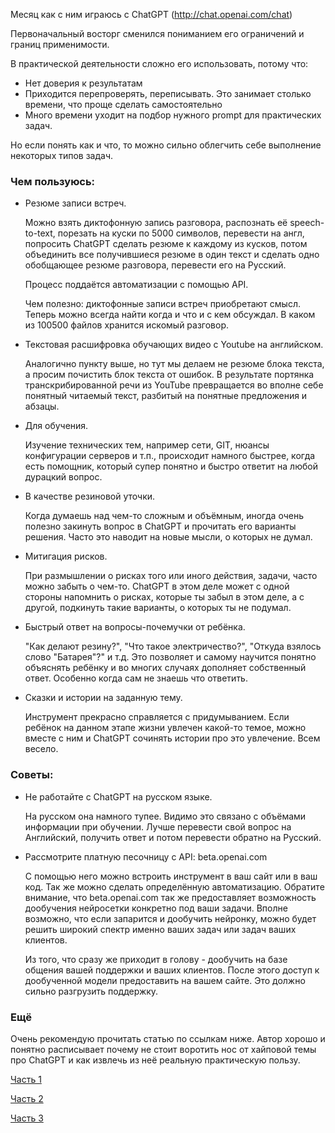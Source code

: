 Месяц как с ним играюсь с ChatGPT (http://chat.openai.com/chat)

Первоначальный восторг сменился пониманием его ограничений и границ применимости. 

В практической деятельности сложно его использовать, потому что:
- Нет доверия к результатам
- Приходится перепроверять, переписывать. Это занимает столько времени, что проще сделать самостоятельно
- Много времени уходит на подбор нужного prompt для практических задач. 

Но если понять как и что, то можно сильно облегчить себе выполнение некоторых типов задач.

### Чем пользуюсь:

- Резюме записи встреч. 
  
  Можно взять диктофонную запись разговора, распознать её speech-to-text, порезать на куски по 5000 символов, перевести на англ, попросить ChatGPT сделать резюме к каждому из кусков, потом объединить все получившиеся резюме в один текст и сделать одно обобщающее резюме разговора, перевести его на Русский.
 
  Процесс поддаётся автоматизации с помощью API.
  
  Чем полезно: диктофонные записи встреч приобретают смысл. Теперь можно всегда найти когда и что и с кем обсуждал. В каком из 100500 файлов хранится искомый разговор.

- Текстовая расшифровка обучающих видео с Youtube на английском. 
  
  Аналогично пункту выше, но тут мы делаем не резюме блока текста, а просим почистить блок текста от ошибок. В результате портянка транскрибированной речи из YouTube превращается во вполне себе понятный читаемый текст, разбитый на понятные предложения и абзацы.

- Для обучения. 
  
  Изучение технических тем, например сети, GIT, нюансы конфигурации серверов и т.п., происходит намного быстрее, когда есть помощник, который супер понятно и быстро ответит на любой дурацкий вопрос. 

- В качестве резиновой уточки. 
  
  Когда думаешь над чем-то сложным и объёмным, иногда очень полезно закинуть вопрос в ChatGPT и прочитать его варианты решения. Часто это наводит на новые мысли, о которых не думал.

- Митигация рисков. 
  
  При размышлении о рисках того или иного действия, задачи, часто можно забыть о чем-то. ChatGPT  в этом деле может с одной стороны напомнить о рисках, которые ты забыл в этом деле, а с другой, подкинуть такие варианты, о которых ты не подумал.

- Быстрый ответ на вопросы-почемучки от ребёнка. 
  
  "Как делают резину?", "Что такое электричество?", "Откуда взялось слово "Батарея"?" и т.д. Это позволяет и самому научится понятно объяснять ребёнку и во многих случаях дополняет собственный ответ. Особенно когда сам не знаешь что ответить.

- Сказки и истории на заданную тему. 
  
  Инструмент прекрасно справляется с придумыванием. Если ребёнок на данном этапе жизни увлечен какой-то темое, можно вместе с ним и ChatGPT сочинять истории про это увлечение. Всем весело.


### Советы:

- Не работайте с ChatGPT на русском языке. 
  
  На русском она намного тупее. Видимо это связано с объёмами информации при обучении. 
  Лучше перевести свой вопрос на Английский, получить ответ и потом перевести обратно на Русский.

- Рассмотрите платную  песочницу с API: beta.openai.com
  
  С помощью него можно встроить инструмент в ваш сайт или в ваш код. Так же можно сделать определённую автоматизацию. Обратите внимание, что beta.openai.com так же предоставляет возможность дообучения нейросетки конкретно под ваши задачи. Вполне возможно, что если запарится и дообучить нейронку, можно будет решить широкий спектр именно ваших задач или задач ваших клиентов. 
  
  Из того, что сразу же приходит в голову - дообучить на базе общения вашей поддержки и ваших клиентов. После этого доступ к дообученной модели предоставить на вашем сайте. Это должно сильно разгрузить поддержку.

### Ещё

Очень рекомендую прочитать статью по ссылкам ниже. Автор  хорошо и понятно расписывает почему не стоит воротить нос от хайповой темы про ChatGPT и как извлечь из неё реальную практическую пользу.

[Часть 1](https://nick-senin.github.io/2023/01/16/%D0%AD%D0%BA%D1%81%D0%BF%D0%B5%D1%80%D1%82-%D0%BF%D0%BE-%D0%BF%D1%80%D0%BE%D0%B4%D1%83%D0%BA%D1%82%D0%B8%D0%B2%D0%BD%D0%BE%D1%81%D1%82%D0%B8-%D0%B4%D0%B5%D0%BB%D0%B0%D0%B5%D1%82-%D1%81-ChatGPT-%D0%B2%D1%81%D1%8F%D0%BA%D0%BE%D0%B5.-%D0%9E%D1%88%D0%B8%D0%B1%D0%BA%D0%B8-%D0%B8-%D0%BE%D0%B3%D1%80%D0%B0%D0%BD%D0%B8%D1%87%D0%B5%D0%BD%D0%B8%D1%8F.html?utm_referrer=https%3A%2F%2Fdzen.ru%2Fmedia%2Fid%2F592d43e78e557de2f707bfe9%2F63cfda85a4048549f727df57)

[Часть 2](https://nick-senin.github.io/2023/01/21/%D0%AD%D0%BA%D1%81%D0%BF%D0%B5%D1%80%D1%82-%D0%BF%D0%BE-%D0%BF%D1%80%D0%BE%D0%B4%D1%83%D0%BA%D1%82%D0%B8%D0%B2%D0%BD%D0%BE%D1%81%D1%82%D0%B8-%D0%B4%D0%B5%D0%BB%D0%B0%D0%B5%D1%82-%D1%81-ChatGPT-%D0%B2%D1%81%D1%8F%D0%BA%D0%BE%D0%B5.-%D0%92%D0%BE%D0%B7%D0%BC%D0%BE%D0%B6%D0%BD%D0%BE%D1%81%D1%82%D0%B8-%D0%B8-%D1%81%D0%BF%D0%BE%D1%81%D0%BE%D0%B1%D1%8B-%D0%B8%D1%81%D0%BF%D0%BE%D0%BB%D1%8C%D0%B7%D0%BE%D0%B2%D0%B0%D0%BD%D0%B8%D1%8F.html?utm_referrer=https%3A%2F%2Fdzen.ru%2Fmedia%2Fid%2F592d43e78e557de2f707bfe9%2F63cfda85a4048549f727df57)

[Часть 3](https://nick-senin.github.io/2023/01/28/%D0%AD%D0%BA%D1%81%D0%BF%D0%B5%D1%80%D1%82-%D0%BF%D0%BE-%D0%BF%D1%80%D0%BE%D0%B4%D1%83%D0%BA%D1%82%D0%B8%D0%B2%D0%BD%D0%BE%D1%81%D1%82%D0%B8-%D0%B4%D0%B5%D0%BB%D0%B0%D0%B5%D1%82-%D1%81-ChatGPT-%D0%B2%D1%81%D1%8F%D0%BA%D0%BE%D0%B5.-%D0%9E%D0%BF%D1%82%D0%B8%D0%BC%D0%B8%D0%B7%D0%B0%D1%86%D0%B8%D0%B8-%D0%B7%D0%B0%D0%BF%D1%80%D0%BE%D1%81%D0%BE%D0%B2.html?utm_referrer=https%3A%2F%2Fdzen.ru%2Fmedia%2Fid%2F592d43e78e557de2f707bfe9%2F63cfda85a4048549f727df57)